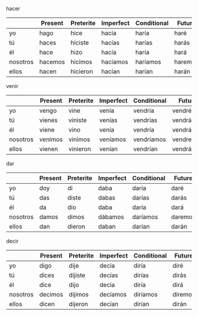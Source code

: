 
hacer

| | Present | Preterite | Imperfect | Conditional | Future |
|-|-|-|-|-|-|
yo | hago | hice | hacía | haría | haré |
tú | haces | hiciste | hacías | harías | harás |
él | hace | hizo | hacía | haría | hará |
nosotros | hacemos | hicimos | hacíamos | haríamos | haremos |
ellos | hacen | hicieron | hacían | harían | harán |

venir

| | Present | Preterite | Imperfect | Conditional | Future |
|-|-|-|-|-|-|
yo | vengo | vine | venía | vendría | vendré |
tú | vienes | viniste | venías | vendrías | vendrás |
él | viene | vino | venía | vendría | vendrá |
nosotros | venimos | vinimos | veníamos | vendríamos | vendremos |
ellos | vienen | vinieron | venían | vendrían | vendrán |

dar

| | Present | Preterite | Imperfect | Conditional | Future |
|-|-|-|-|-|-|
yo | doy | di | daba | daría | daré |
tú | das | diste | dabas | darías | darás |
él | da | dio | daba | daría | dará | 	
nosotros | damos | dimos | dábamos | daríamos | daremos |
ellos | dan | dieron | daban | darían | darán |

decir

| | Present | Preterite | Imperfect | Conditional | Future |
|-|-|-|-|-|-|
yo | digo | dije | decía | diría | diré |
tú | dices | dijiste | decías | dirías | dirás |
él | dice | dijo | decía | diría | dirá | 	
nosotros | decimos | dijimos | decíamos | diríamos | diremos |
ellos | dicen | dijeron | decían | dirían | dirán |
